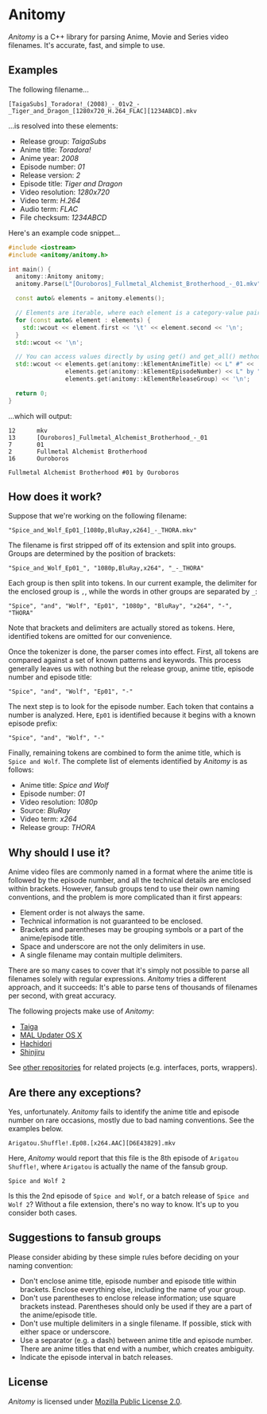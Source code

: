 # Anitomy

*Anitomy* is a C++ library for parsing Anime, Movie and Series video filenames. It's accurate, fast, and simple to use.

## Examples

The following filename...

    [TaigaSubs]_Toradora!_(2008)_-_01v2_-_Tiger_and_Dragon_[1280x720_H.264_FLAC][1234ABCD].mkv

...is resolved into these elements:

- Release group: *TaigaSubs*
- Anime title: *Toradora!*
- Anime year: *2008*
- Episode number: *01*
- Release version: *2*
- Episode title: *Tiger and Dragon*
- Video resolution: *1280x720*
- Video term: *H.264*
- Audio term: *FLAC*
- File checksum: *1234ABCD*

Here's an example code snippet...

```cpp
#include <iostream>
#include <anitomy/anitomy.h>

int main() {
  anitomy::Anitomy anitomy;
  anitomy.Parse(L"[Ouroboros]_Fullmetal_Alchemist_Brotherhood_-_01.mkv");

  const auto& elements = anitomy.elements();

  // Elements are iterable, where each element is a category-value pair
  for (const auto& element : elements) {
    std::wcout << element.first << '\t' << element.second << '\n';
  }
  std::wcout << '\n';

  // You can access values directly by using get() and get_all() methods
  std::wcout << elements.get(anitomy::kElementAnimeTitle) << L" #" <<
                elements.get(anitomy::kElementEpisodeNumber) << L" by " <<
                elements.get(anitomy::kElementReleaseGroup) << '\n';

  return 0;
}
```

...which will output:

```
12      mkv
13      [Ouroboros]_Fullmetal_Alchemist_Brotherhood_-_01
7       01
2       Fullmetal Alchemist Brotherhood
16      Ouroboros

Fullmetal Alchemist Brotherhood #01 by Ouroboros
```

## How does it work?

Suppose that we're working on the following filename:

    "Spice_and_Wolf_Ep01_[1080p,BluRay,x264]_-_THORA.mkv"

The filename is first stripped off of its extension and split into groups. Groups are determined by the position of brackets:

    "Spice_and_Wolf_Ep01_", "1080p,BluRay,x264", "_-_THORA"

Each group is then split into tokens. In our current example, the delimiter for the enclosed group is `,`, while the words in other groups are separated by `_`:

    "Spice", "and", "Wolf", "Ep01", "1080p", "BluRay", "x264", "-", "THORA"

Note that brackets and delimiters are actually stored as tokens. Here, identified tokens are omitted for our convenience.

Once the tokenizer is done, the parser comes into effect. First, all tokens are compared against a set of known patterns and keywords. This process generally leaves us with nothing but the release group, anime title, episode number and episode title:

    "Spice", "and", "Wolf", "Ep01", "-"

The next step is to look for the episode number. Each token that contains a number is analyzed. Here, `Ep01` is identified because it begins with a known episode prefix:

    "Spice", "and", "Wolf", "-"

Finally, remaining tokens are combined to form the anime title, which is `Spice and Wolf`. The complete list of elements identified by *Anitomy* is as follows:

- Anime title: *Spice and Wolf*
- Episode number: *01*
- Video resolution: *1080p*
- Source: *BluRay*
- Video term: *x264*
- Release group: *THORA*

## Why should I use it?

Anime video files are commonly named in a format where the anime title is followed by the episode number, and all the technical details are enclosed within brackets. However, fansub groups tend to use their own naming conventions, and the problem is more complicated than it first appears:

- Element order is not always the same.
- Technical information is not guaranteed to be enclosed.
- Brackets and parentheses may be grouping symbols or a part of the anime/episode title.
- Space and underscore are not the only delimiters in use.
- A single filename may contain multiple delimiters.

There are so many cases to cover that it's simply not possible to parse all filenames solely with regular expressions. *Anitomy* tries a different approach, and it succeeds: It's able to parse tens of thousands of filenames per second, with great accuracy.

The following projects make use of *Anitomy*:

- [Taiga](https://github.com/erengy/taiga)
- [MAL Updater OS X](https://github.com/chikorita157/malupdaterosx-cocoa)
- [Hachidori](https://github.com/chikorita157/hachidori)
- [Shinjiru](https://github.com/Kazakuri/Shinjiru)

See [other repositories](https://github.com/search?utf8=%E2%9C%93&q=anitomy) for related projects (e.g. interfaces, ports, wrappers).

## Are there any exceptions?

Yes, unfortunately. *Anitomy* fails to identify the anime title and episode number on rare occasions, mostly due to bad naming conventions. See the examples below.

    Arigatou.Shuffle!.Ep08.[x264.AAC][D6E43829].mkv

Here, *Anitomy* would report that this file is the 8th episode of `Arigatou Shuffle!`, where `Arigatou` is actually the name of the fansub group.

    Spice and Wolf 2

Is this the 2nd episode of `Spice and Wolf`, or a batch release of `Spice and Wolf 2`? Without a file extension, there's no way to know. It's up to you consider both cases.

## Suggestions to fansub groups

Please consider abiding by these simple rules before deciding on your naming convention:

- Don't enclose anime title, episode number and episode title within brackets. Enclose everything else, including the name of your group.
- Don't use parentheses to enclose release information; use square brackets instead. Parentheses should only be used if they are a part of the anime/episode title.
- Don't use multiple delimiters in a single filename. If possible, stick with either space or underscore.
- Use a separator (e.g. a dash) between anime title and episode number. There are anime titles that end with a number, which creates ambiguity.
- Indicate the episode interval in batch releases.

## License

*Anitomy* is licensed under [Mozilla Public License 2.0](https://www.mozilla.org/en-US/MPL/2.0/FAQ/).
